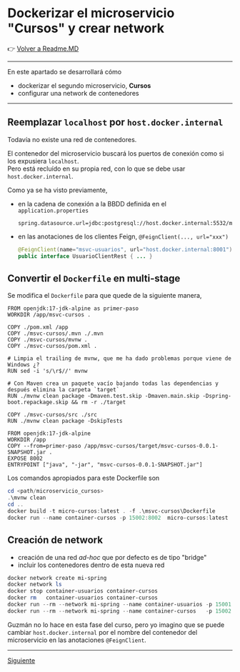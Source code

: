 # Dockerizar el microservicio "Cursos" y crear network

👉 [Volver a Readme.MD](Readme.MD)

<hr/>

En este apartado se desarrollará cómo 
- dockerizar el segundo microservicio, **Cursos** 
- configurar una network de contenedores

<hr/>

## Reemplazar `localhost` por `host.docker.internal` 

Todavía no existe una red de contenedores. 

El contenedor del microservicio buscará los puertos de conexión como si los expusiera `localhost`. <br/>
Pero está recluído en su propia red, con lo que se debe usar `host.docker.internal`.

Como ya se ha visto previamente, 
- en la cadena de conexión a la BBDD definida en el `application.properties` 
    ```properties
    spring.datasource.url=jdbc:postgresql://host.docker.internal:5532/msvc_cursos
    ```
- en las anotaciones de los clientes Feign, `@FeignClient(..., url="xxx")`
    ```java
    @FeignClient(name="msvc-usuarios", url="host.docker.internal:8001")
    public interface UsuarioClientRest { ... }
    ```
## Convertir el `Dockerfile` en multi-stage
Se modifica el `Dockerfile` para que quede de la siguiente manera, 

```shell
FROM openjdk:17-jdk-alpine as primer-paso
WORKDIR /app/msvc-cursos .

COPY ./pom.xml /app
COPY ./msvc-cursos/.mvn ./.mvn
COPY ./msvc-cursos/mvnw .
COPY ./msvc-cursos/pom.xml .

# Limpia el trailing de mvnw, que me ha dado problemas porque viene de Windows ¿?
RUN sed -i 's/\r$//' mvnw

# Con Maven crea un paquete vacío bajando todas las dependencias y después elimina la carpeta `target`
RUN ./mvnw clean package -Dmaven.test.skip -Dmaven.main.skip -Dspring-boot.repackage.skip && rm -r ./target

COPY ./msvc-cursos/src ./src
RUN ./mvnw clean package -DskipTests

FROM openjdk:17-jdk-alpine 
WORKDIR /app
COPY --from=primer-paso /app/msvc-cursos/target/msvc-cursos-0.0.1-SNAPSHOT.jar .
EXPOSE 8002
ENTRYPOINT ["java", "-jar", "msvc-cursos-0.0.1-SNAPSHOT.jar"]
```
Los comandos apropiados para este Dockerfile son
```powershell
cd <path/microservicio_cursos>
.\mvnw clean
cd ..
docker build -t micro-cursos:latest . -f .\msvc-cursos\Dockerfile
docker run --name container-cursos -p 15002:8002  micro-cursos:latest
```

## Creación de network
- creación de una red *ad-hoc* que por defecto es de tipo "bridge"
- incluir los contenedores dentro de esta nueva red
```powershell
docker network create mi-spring
docker network ls 
docker stop container-usuarios container-cursos 
docker rm   container-usuarios container-cursos 
docker run --rm --network mi-spring --name container-usuarios -p 15001:8001  micro-usuarios:latest
docker run --rm --network mi-spring --name container-cursos   -p 15002:8002  micro-cursos:latest
```
Guzmán no lo hace en esta fase del curso, pero yo imagino que se puede cambiar `host.docker.internal` 
por el nombre del contenedor del microservicio en las anotaciones `@FeignClient`.

<hr/>

[Siguiente](11_dockerizar_las_bbdd.md)
